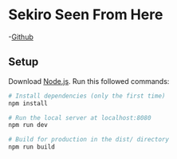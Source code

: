 # Sekiro Seen From Here

-[Github](https://github.com/TomiRenaldi/sekiro-seen-from-here)

## Setup
Download [Node.js](https://nodejs.org/en/download/).
Run this followed commands:

``` bash
# Install dependencies (only the first time)
npm install

# Run the local server at localhost:8080
npm run dev

# Build for production in the dist/ directory
npm run build
```

